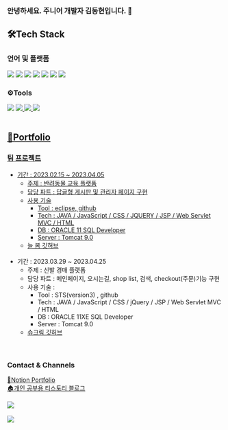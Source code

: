 ### 안녕하세요. 주니어 개발자 김동현입니다. 🤝

<!--
**ha2ee/ha2ee** is a ✨ _special_ ✨ repository because its `README.md` (this file) appears on your GitHub profile.

Here are some ideas to get you started:

- 🔭 I’m currently working on ...
- 🌱 I’m currently learning ...
- 👯 I’m looking to collaborate on ...
- 🤔 I’m looking for help with ...
- 💬 Ask me about ...
- 📫 How to reach me: ...
- 😄 Pronouns: ...
- ⚡ Fun fact: ...
-->


## 🛠Tech Stack

### 언어 및 플랫폼

<a href="#"><img src="https://img.shields.io/badge/Java-blue?style=flat&logo=Java&logoColor=white"/></a>
<a href="#"><img src="https://img.shields.io/badge/HTML-orange?flat=#E34F26&logoColor=white"/></a>
<a href="#"><img src="https://img.shields.io/badge/CSS-blue?style=flat&logo=#1572B6&logoColor=white"/></a>
<a href="#"><img src="https://img.shields.io/badge/JavaScript-yellow?style=flat&logo=#F7DF1E&logoColor=white"/></a>
<a href="#"><img src="https://img.shields.io/badge/jQuery-blue?style=flat&logo=#0769AD&logoColor=white"/></a>
<a href="#"><img src="https://img.shields.io/badge/OracleSQL-red?style=flat&logo=#F80000&logoColor=white"/></a>
<a href="#"><img src="https://img.shields.io/badge/Spring-green?style=flat&logo=#6DB33F&logoColor=white"/></a>
<br>

### ⚙Tools

<a href="#"><img src="https://img.shields.io/badge/Eclipse-violet?style=flat&logo=#2C2255&logoColor=white"/></a>
<a href="#"><img src="https://img.shields.io/badge/Visual Studio Code-skyblue?style=flat&logo=#007ACC&logoColor=white"/>
<a href="#"><img src="https://img.shields.io/badge/Apache Tomcat-beige?style=flat&logo=#F8DC75&logoColor=white"/>
<a href="#"><img src="https://img.shields.io/badge/GitHub-black?style=flat&logo=#181717&logoColor=white"/>
<br><br>
  
## 📕Portfolio
### 팀 프로젝트
* 기간 : 2023.02.15 ~ 2023.04.05
  * 주제 : 반려동물 교육 플랫폼
  * 담당 파트 : 답글형 게시판 및 관리자 페이지 구현
  * 사용 기술  
    * Tool : eclipse, github
    * Tech : JAVA / JavaScript / CSS / JQUERY / JSP / Web Servlet MVC / HTML
    * DB : ORACLE 11 SQL Developer
    * Server : Tomcat 9.0
  * <a href="https://github.com/ha2ee/team_project">늘 봄 깃허브</a>
  <br>
* 기간 : 2023.03.29 ~ 2023.04.25
  * 주제 : 신발 경매 플랫폼
  * 담당 파트 : 메인페이지, 오시는길, shop list, 검색, checkout(주문)기능 구현
  * 사용 기술 :
    * Tool : STS(version3) , github
    * Tech : JAVA / JavaScript / CSS / jQuery / JSP / Web Servlet MVC / HTML
    * DB : ORACLE 11XE SQL Developer
    * Server : Tomcat 9.0
  * <a href="https://github.com/seeeop2/ShuKream_">슈크림 깃허브</a>
<br><br><br>

### Contact & Channels
<a href="https://www.notion.so/56f81c05fd554560acf317d058030ae6">📑Notion Portfolio
  </a><br>
<a href="https://ha2e.tistory.com/">🏠개인 공부용 티스토리 블로그
  </a>
  <br><br>
<img src="https://github-readme-stats.vercel.app/api/top-langs/?username=ha2ee&layout=compact"><br><br>
<img src="https://github-readme-stats.vercel.app/api?username=ha2ee&show_icons=true">

